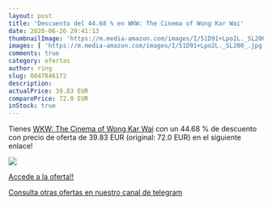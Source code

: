 ```yaml
---
layout: post
title: 'Descuento del 44.68 % en WKW: The Cinema of Wong Kar Wai'
date: 2020-06-26 20:41:13
thumbnailImage: 'https://m.media-amazon.com/images/I/51D91+Lpo2L._SL200_.jpg'
images: [ 'https://m.media-amazon.com/images/I/51D91+Lpo2L._SL200_.jpg' ]
comments: true
category: ofertas
author: ring
slug: 0847846172
description:
actualPrice: 39.83 EUR
comparePrice: 72.0 EUR
inStock: true
---
```


Tienes [WKW: The Cinema of Wong Kar Wai](https://www.amazon.com/dp/0847846172/?tag=redken08-20) con un 44.68 % de descuento con precio de oferta de 39.83 EUR (original: 72.0 EUR) en el siguiente enlace!

[![](https://m.media-amazon.com/images/I/51D91+Lpo2L._SL200_.jpg)](https://www.amazon.com/dp/0847846172/?tag=redken08-20)

[Accede a la oferta!!](https://www.amazon.com/dp/0847846172/?tag=redken08-20)

[Consulta otras ofertas en nuestro canal de telegram](https://t.me/s/ofertas25)
